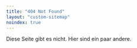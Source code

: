 ```yaml
---
title: "404 Not Found"
layout: "custom-sitemap"
noindex: true
---
```


Diese Seite gibt es nicht. Hier sind ein paar andere.
